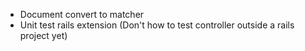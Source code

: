 * Document convert to matcher
* Unit test rails extension (Don't how to test controller outside a rails project yet)